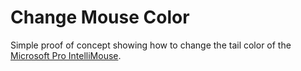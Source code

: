 # Change Mouse Color
Simple proof of concept showing how to change the tail color of the [Microsoft Pro IntelliMouse](https://blogs.windows.com/devices/2019/05/28/announcing-the-microsoft-pro-intellimouse).
